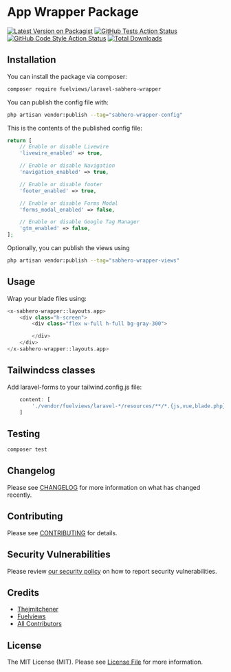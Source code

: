 # App Wrapper Package

[![Latest Version on Packagist](https://img.shields.io/packagist/v/fuelviews/laravel-sabhero-wrapper.svg?style=flat-square)](https://packagist.org/packages/fuelviews/laravel-sabhero-wrapper)
[![GitHub Tests Action Status](https://img.shields.io/github/actions/workflow/status/fuelviews/laravel-sabhero-wrapper/run-tests.yml?branch=main&label=tests&style=flat-square)](https://github.com/fuelviews/laravel-sabhero-wrapper/actions?query=workflow%3Arun-tests+branch%3Amain)
[![GitHub Code Style Action Status](https://img.shields.io/github/actions/workflow/status/fuelviews/laravel-sabhero-wrapper/fix-php-code-style-issues.yml?label=code%20style&style=flat-square)](https://github.com/fuelviews/laravel-sabhero-wrapper/actions?query=workflow%3A"Fix+PHP+code+style+issues")
[![Total Downloads](https://img.shields.io/packagist/dt/fuelviews/laravel-sabhero-wrapper.svg?style=flat-square)](https://packagist.org/packages/fuelviews/laravel-sabhero-wrapper)

## Installation

You can install the package via composer:

```bash
composer require fuelviews/laravel-sabhero-wrapper
```

You can publish the config file with:

```bash
php artisan vendor:publish --tag="sabhero-wrapper-config"
```

This is the contents of the published config file:

```php
return [
    // Enable or disable Livewire
    'livewire_enabled' => true,

    // Enable or disable Navigation
    'navigation_enabled' => true,

    // Enable or disable footer
    'footer_enabled' => true,

    // Enable or disable Forms Modal
    'forms_modal_enabled' => false,

    // Enable or disable Google Tag Manager
    'gtm_enabled' => false,
];
```

Optionally, you can publish the views using

```bash
php artisan vendor:publish --tag="sabhero-wrapper-views"
```

## Usage

Wrap your blade files using:

```php
<x-sabhero-wrapper::layouts.app>
    <div class="h-screen">
        <div class="flex w-full h-full bg-gray-300">

        </div>
    </div>
</x-sabhero-wrapper::layouts.app>
```

## Tailwindcss classes

Add laravel-forms to your tailwind.config.js file:

```javascript
    content: [
        './vendor/fuelviews/laravel-*/resources/**/*.{js,vue,blade.php}',
    ]
```

## Testing

```bash
composer test
```

## Changelog

Please see [CHANGELOG](CHANGELOG.md) for more information on what has changed recently.

## Contributing

Please see [CONTRIBUTING](CONTRIBUTING.md) for details.

## Security Vulnerabilities

Please review [our security policy](../../security/policy) on how to report security vulnerabilities.

## Credits

- [Thejmitchener](https://github.com/thejmitchener)
- [Fuelviews](https://github.com/fuelviews)
- [All Contributors](../../contributors)

## License

The MIT License (MIT). Please see [License File](LICENSE.md) for more information.
